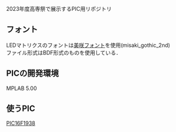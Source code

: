 2023年度高専祭で展示するPIC用リポジトリ

## フォント
LEDマトリクスのフォントは[美咲フォント](https://littlelimit.net/misaki.htm)を使用(misaki_gothic_2nd)  
ファイル形式はBDF形式のものを使用している．  

## PICの開発環境
MPLAB 5.00

## 使うPIC
[PIC16F1938](http://ww1.microchip.com/downloads/jp/DeviceDoc/41574A_JP.pdf)